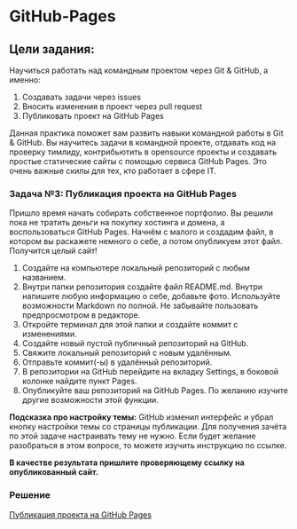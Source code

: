 # GitHub-Pages

## Цели задания:

Научиться работать над командным проектом через Git & GitHub, а именно:

1.	Создавать задачи через issues
2.	Вносить изменения в проект через pull request
3.	Публиковать проект на GitHub Pages

Данная практика поможет вам развить навыки командной работы в Git & GitHub. Вы научитесь задачи в командной проекте, отдавать код на проверку тимлиду, контрибьютить в opensource проекты и создавать простые статические сайты с помощью сервиса GitHub Pages. Это очень важные скилы для тех, кто работает в сфере IT.

### Задача №3: Публикация проекта на GitHub Pages

Пришло время начать собирать собственное портфолио. Вы решили пока не тратить деньги на покупку хостинга и домена, а воспользоваться GitHub Pages. Начнём с малого и создадим файл, в котором вы раскажете немного о себе, а потом опубликуем этот файл. Получится целый сайт!

1.	Создайте на компьютере локальный репозиторий с любым названием.
2.	Внутри папки репозитория создайте файл README.md. Внутри напишите любую информацию о себе, добавьте фото. Используйте возможности Markdown по полной. Не забывайте пользовать предпросмотром в редакторе.
3.	Откройте терминал для этой папки и создайте коммит с изменениями.
4.	Создайте новый пустой публичный репозиторий на GitHub.
5.	Свяжите локальный репозиторий с новым удалённым.
6.	Отправьте коммит(-ы) в удалённый репозиторий.
7.	В репозитории на GitHub перейдите на вкладку Settings, в боковой колонке найдите пункт Pages.
8.	Опубликуйте ваш репозиторий на GitHub Pages. По желанию изучите другие возможности этой функции.

<b>Подсказка про настройку темы:</b> GitHub изменил интерфейс и убрал кнопку настройки темы со страницы публикации. Для получения зачёта по этой задаче настраивать тему не нужно. Если будет желание разобраться в этом вопросе, то можете изучить инструкцию по ссылке.

<b>В качестве результата пришлите проверяющему ссылку на опубликованный сайт.</b>

### Решение

[Публикация проекта на GitHub Pages](https://ev-genia-moon.github.io/CHOCOLATE/)

